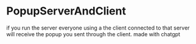 # PopupServerAndClient
if you run the server everyone using a the client connected to that server will receive the popup you sent through the client. made with chatgpt
